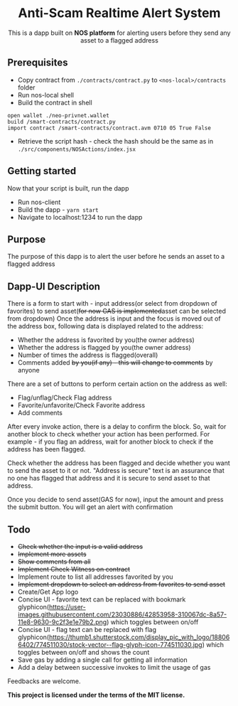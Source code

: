 <h1 align="center">Anti-Scam Realtime Alert System</h1>

<p align="center">
  This is a dapp built on <strong>NOS platform</strong> for alerting users before they send any asset to a flagged address
</p>

## Prerequisites
* Copy contract from `./contracts/contract.py` to `<nos-local>/contracts` folder
* Run nos-local shell
* Build the contract in shell
```
open wallet ./neo-privnet.wallet
build /smart-contracts/contract.py
import contract /smart-contracts/contract.avm 0710 05 True False
```
* Retrieve the script hash - check the hash should be the same as in `./src/components/NOSActions/index.jsx`

## Getting started
Now that your script is built, run the dapp
* Run nos-client
* Build the dapp - `yarn start`
* Navigate to localhost:1234 to run the dapp


## Purpose
The purpose of this dapp is to alert the user before he sends an asset to a flagged address

## Dapp-UI Description
There is a form to start with - input address(or select from dropdown of favorites) to send asset(~~for now GAS is implemented~~asset can be selected from dropdown)
Once the address is input and the focus is moved out of the address box,
following data is displayed related to the address:

* Whether the address is favorited by you(the owner address)
* Whether the address is flagged by you(the owner address)
* Number of times the address is flagged(overall)
* Comments added ~~by you(if any) - this will change to comments~~ by anyone

There are a set of buttons to perform certain action on the address as well:

* Flag/unflag/Check Flag address
* Favorite/unfavorite/Check Favorite address
* Add comments

After every invoke action, there is a delay to confirm the block. So, wait for another
block to check whether your action has been performed.
For example - if you flag an address, wait for another block to check if the address
has been flagged.

Check whether the address has been flagged and decide whether you want to send the
asset to it or not. "Address is secure" text is an assurance that no one has flagged that address
and it is secure to send asset to that address.

Once you decide to send asset(GAS for now), input the amount and press the submit button.
You will get an alert with confirmation

## Todo
* ~~Check whether the input is a valid address~~
* ~~Implement more assets~~
* ~~Show comments from all~~
* ~~Implement Check Witness on contract~~
* Implement route to list all addresses favorited by you
* ~~Implement dropdown to select an address from favorites to send asset~~
* Create/Get App logo
* Concise UI - favorite text can be replaced with bookmark glyphicon(https://user-images.githubusercontent.com/23030886/42853958-310067dc-8a57-11e8-9630-9c2f3e1e79b2.png) which toggles between on/off
* Concise UI - flag text can be replaced with flag glyphicon(https://thumb1.shutterstock.com/display_pic_with_logo/188066402/774511030/stock-vector--flag-glyph-icon-774511030.jpg) which toggles between on/off and shows the count
* Save gas by adding a single call for getting all information
* Add a delay between successive invokes to limit the usage of gas

Feedbacks are welcome.

<strong>This project is licensed under the terms of the MIT license.</strong>
